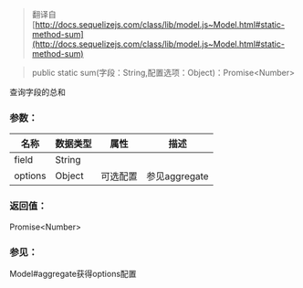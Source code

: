 > 翻译自 [http://docs.sequelizejs.com/class/lib/model.js~Model.html#static-method-sum](http://docs.sequelizejs.com/class/lib/model.js~Model.html#static-method-sum)

> public static sum(字段：String,配置选项：Object)：Promise\<Number>

查询字段的总和

### 参数：
名称 | 数据类型 | 属性 | 描述
-- | -- | -- | --
field | String
options | Object | 可选配置 | 参见aggregate

### 返回值：
Promise\<Number>

### 参见：
Model#aggregate获得options配置